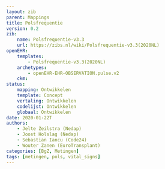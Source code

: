 ```yaml
---
layout: zib
parent: Mappings
title: Polsfrequentie
version: 0.2
zib:
    name: Polsfrequentie-v3.3
    url: https://zibs.nl/wiki/Polsfrequentie-v3.3(2020NL)
openEHR:
    templates: 
        - Polsfrequentie-v3.3(2020NL)
    archetypes: 
        - openEHR-EHR-OBSERVATION.pulse.v2
    ckm: 
status:
    mapping: Ontwikkelen
    template: Concept
    vertaling: Ontwikkelen
    codelijst: Ontwikkelen
    globaal: Ontwikkelen
date: 2020-01-22T
authors: 
    - Jelte Zeilstra (Nedap) 
    - Joost Holslag (Nedap)
    - Sebastian Iancu (Code24) 
    - Wouter Zanen (EuroTransplant) 
categories: [BgZ, Metingen]
tags: [metingen, pols, vital_signs]
---
```



